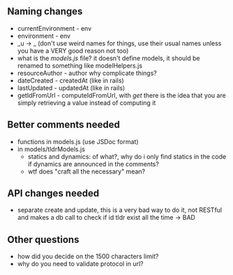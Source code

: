 ## Naming changes

* currentEnvironment - env
* environment - env
* \_u -> \_ (don't use weird names for things, use their usual names
	unless you have a VERY good reason not too)
* what is the _models.js_ file? it doesn't define models, it should be
	renamed to something like modelHelpers.js
* resourceAuthor - author why complicate things?
* dateCreated - createdAt (like in rails)
* lastUpdated - updatedAt (like in rails)
* getIdFromUrl - computeIdFromUrl, with _get_ there is the idea that you
	are simply retrieving a value instead of computing it

## Better comments needed

* functions in models.js (use JSDoc format)
* in models/tldrModels.js
    * statics and dynamics: of what?, why do i only find statics in the code if dynamics are announced in the comments?
    * wtf does "craft all the necessary" mean?

## API changes needed

* separate create and update, this is a very bad way to do it, not
	RESTful and makes a db call to check if id tldr exist all the time ->
	BAD

## Other questions

* how did you decide on the 1500 characters limit?
* why do you need to validate protocol in url?

